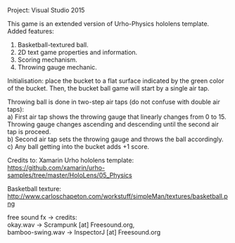 Project: Visual Studio 2015


This game is an extended version of Urho-Physics hololens template.
Added features:
1. Basketball-textured ball.
2. 2D text game properties and information.
3. Scoring mechanism.
4. Throwing gauge mechanic.

Initialisation: place the bucket to a flat surface indicated by the green color of the bucket.
Then, the bucket ball game will start by a single air tap.

Throwing ball is done in two-step air taps (do not confuse with double air taps):<br>
a) First air tap shows the throwing gauge that linearly changes from 0 to 15. Throwing gauge changes ascending and descending until the second air tap is proceed.<br>
b) Second air tap sets the throwing gauge and throws the ball accordingly.<br>
c) Any ball getting into the bucket adds +1 score.

Credits to: 
Xamarin Urho hololens template:<br>
https://github.com/xamarin/urho-samples/tree/master/HoloLens/05_Physics

Basketball texture:<br>
http://www.carloschapeton.com/workstuff/simpleMan/textures/basketball.png

free sound fx -> credits:<br>
okay.wav -> Scrampunk [at] Freesound.org,<br>
bamboo-swing.wav -> InspectorJ [at] Freesound.org
